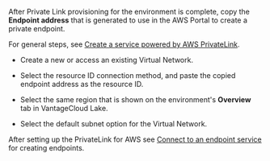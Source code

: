 After Private Link provisioning for the environment is complete, copy the **Endpoint address** that is generated to use in the AWS Portal to create a private endpoint.

For general steps, see [Create a service powered by AWS PrivateLink](https://docs.aws.amazon.com/vpc/latest/privatelink/create-endpoint-service.html).

-   Create a new or access an existing Virtual Network.


-   Select the resource ID connection method, and paste the copied endpoint address as the resource ID.


-   Select the same region that is shown on the environment's **Overview** tab in VantageCloud Lake.


-   Select the default subnet option for the Virtual Network.


After setting up the PrivateLink for AWS see [Connect to an endpoint service](https://docs.aws.amazon.com/vpc/latest/privatelink/create-endpoint-service.html#share-endpoint-service) for creating endpoints.

